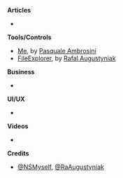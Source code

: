 
**Articles**

*


**Tools/Controls**

* [Me](https://github.com/pascalbros/Me), by [Pasquale Ambrosini](https://github.com/pascalbros)
* [FileExplorer](https://github.com/augustyniak/FileExplorer), by [Rafal Augustyniak](https://twitter.com/raaugustyniak)

**Business**

*

**UI/UX**

*

**Videos**

*

**Credits**

* [@NSMyself](https://twitter.com/NSMyself), [@RaAugustyniak](https://twitter.com/raaugustyniak)
